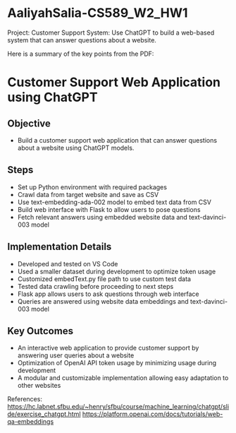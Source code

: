 # AaliyahSalia-CS589_W2_HW1
Project: Customer Support System: Use ChatGPT to build a web-based system that can answer questions about a website.

Here is a summary of the key points from the PDF:

# Customer Support Web Application using ChatGPT

## Objective
- Build a customer support web application that can answer questions about a website using ChatGPT models.

## Steps
- Set up Python environment with required packages
- Crawl data from target website and save as CSV
- Use text-embedding-ada-002 model to embed text data from CSV 
- Build web interface with Flask to allow users to pose questions
- Fetch relevant answers using embedded website data and text-davinci-003 model

## Implementation Details
- Developed and tested on VS Code 
- Used a smaller dataset during development to optimize token usage
- Customized embedText.py file path to use custom test data
- Tested data crawling before proceeding to next steps
- Flask app allows users to ask questions through web interface
- Queries are answered using website data embeddings and text-davinci-003 model

## Key Outcomes
- An interactive web application to provide customer support by answering user queries about a website
- Optimization of OpenAI API token usage by minimizing usage during development
- A modular and customizable implementation allowing easy adaptation to other websites

References:
https://hc.labnet.sfbu.edu/~henry/sfbu/course/machine_learning/chatgpt/slide/exercise_chatgpt.html
https://platform.openai.com/docs/tutorials/web-qa-embeddings
